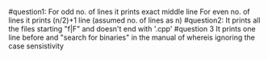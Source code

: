 #question1:
For odd no. of lines it prints exact middle line
For even no. of lines it prints (n/2)+1 line (assumed no. of lines as n)
#question2:
It prints all the files starting "f|F" and doesn't end with '.cpp'
#question 3
It prints one line before and "search for binaries" in the manual of whereis ignoring the case sensistivity
